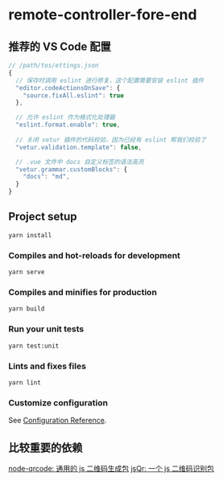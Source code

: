 # remote-controller-fore-end

## 推荐的 VS Code 配置

```js
// /path/tos/ettings.json
{
  // 保存时调用 eslint 进行修复，这个配置需要安装 eslint 插件
  "editor.codeActionsOnSave": {
    "source.fixAll.eslint": true
  },

  // 允许 eslint 作为格式化处理器
  "eslint.format.enable": true,
  
  // 关闭 vetur 插件的代码校验，因为已经有 eslint 帮我们校验了
  "vetur.validation.template": false,

  // .vue 文件中 docs 自定义标签的语法高亮
  "vetur.grammar.customBlocks": {
    "docs": "md",
  }
}
```

## Project setup

```shell
yarn install
```

### Compiles and hot-reloads for development

```shell
yarn serve
```

### Compiles and minifies for production

```shell
yarn build
```

### Run your unit tests

```shell
yarn test:unit
```

### Lints and fixes files

```shell
yarn lint
```

### Customize configuration

See [Configuration Reference](https://cli.vuejs.org/config/).

## 比较重要的依赖

[node-qrcode: 通用的 js 二维码生成包](https://github.com/soldair/node-qrcode)
[jsQr: 一个 js 二维码识别包](https://github.com/cozmo/jsQR#readme)
